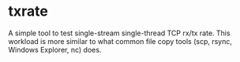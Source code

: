 # txrate
A simple tool to test single-stream single-thread TCP rx/tx rate. This workload is more similar to what common file copy tools (scp, rsync, Windows Explorer, nc) does. 
